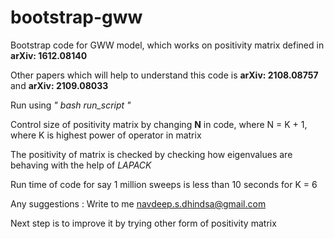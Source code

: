 # bootstrap-gww
Bootstrap code for GWW model, which works on positivity matrix defined in **arXiv: 1612.08140**

Other papers which will help to understand this code is **arXiv: 2108.08757** and **arXiv: 2109.08033**

Run using _" bash run\_script "_

Control size of positivity matrix by changing **N** in code, where N = K + 1, where K is highest power of operator in matrix

The positivity of matrix is checked by checking how eigenvalues are behaving with the help of _LAPACK_ 

Run time of code for say 1 million sweeps is less than 10 seconds for K = 6

Any suggestions : Write to me navdeep.s.dhindsa@gmail.com 

Next step is to improve it by trying other form of positivity matrix
